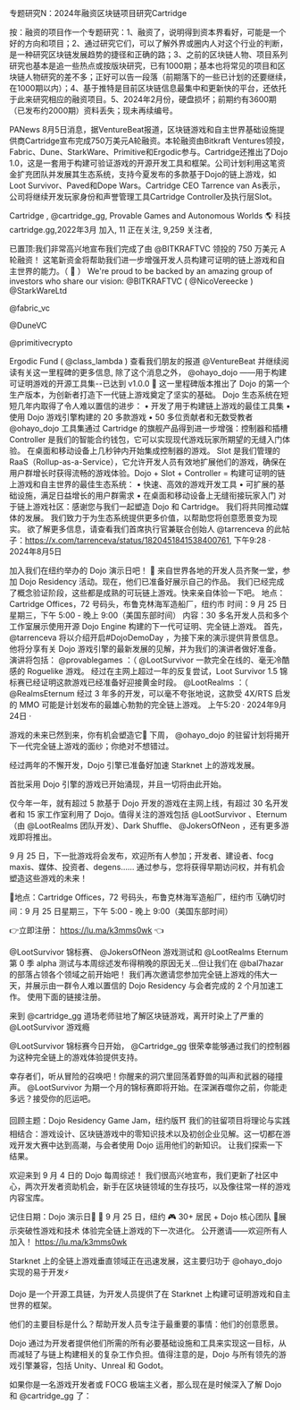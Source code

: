专题研究N：2024年融资区块链项目研究Cartridge


按：融资的项目作一个专题研究：1、融资了，说明得到资本界看好，可能是一个好的方向和项目；2、通过研究它们，可以了解外界或圈内人对这个行业的判断，是一种研究区块链发展趋势的捷径和正确的路；3、之前的区块链人物、项目系列研究也基本是追一些热点或按版块研究，已有1000期；基本也将常见的项目和区块链人物研究的差不多；正好可以告一段落（前期落下的一些已计划的还要继续，在1000期以内）；4、基于推特是目前区块链信息最集中和更新快的平台，还依托于此来研究相应的融资项目。5、2024年2月份，硬盘损坏；前期约有3600期（已发布约2000期）资料丢失；现未再续编号。

PANews 8月5日消息，据VentureBeat报道，区块链游戏和自主世界基础设施提供商Cartridge宣布完成750万美元A轮融资。本轮融资由Bitkraft Ventures领投，Fabric、Dune、StarkWare、Primitive和Ergodic参与。Cartridge还推出了Dojo 1.0，这是一套用于构建可验证游戏的开源开发工具和框架。公司计划利用这笔资金扩充团队并发展其生态系统，支持今夏发布的多款基于Dojo的链上游戏，如Loot Survivor、Paved和Dope Wars。Cartridge CEO Tarrence van As表示，公司将继续开发玩家身份和声誉管理工具Cartridge Controller及执行层Slot。

Cartridge
,
@cartridge_gg,
Provable Games and Autonomous Worlds 🌎
科技cartridge.gg,2022年3月 加入,
11 正在关注,
9,259 关注者,


已置顶:我们非常高兴地宣布我们完成了由
@BITKRAFTVC
领投的 750 万美元 A 轮融资！
这笔新资金将帮助我们进一步增强开发人员构建可证明的链上游戏和自主世界的能力。（ 🧵 ）
We're proud to be backed by an amazing group of investors who share our vision:
@BITKRAFTVC
 ( 
@NicoVereecke
 )
@StarkWareLtd

@fabric_vc

@DuneVC

@primitivecrypto

Ergodic Fund ( 
@class_lambda
 )
查看我们朋友的报道
@VentureBeat
并继续阅读有关这一里程碑的更多信息,
除了这个消息之外， 
@ohayo_dojo
 ——用于构建可证明游戏的开源工具集--已达到 v1.0.0 🍾
这一里程碑版本推出了 Dojo 的第一个生产版本，为创新者打造下一代链上游戏奠定了坚实的基础。
Dojo 生态系统在短短几年内取得了令人难以置信的进步：
• 开发了用于构建链上游戏的最佳工具集
• 使用 Dojo 游戏引擎构建的 20 多款游戏
• 50 多位贡献者和无数受教者
@ohayo_dojo
工具集通过 Cartridge 的旗舰产品得到进一步增强：控制器和插槽
Controller 是我们的智能合约钱包，它可以实现现代游戏玩家所期望的无缝入门体验。
在桌面和移动设备上几秒钟内开始集成控制器的游戏。
Slot 是我们管理的 RaaS（Rollup-as-a-Service），它允许开发人员有效地扩展他们的游戏，确保在用户群增长时获得流畅的游戏体验。Dojo + Slot + Controller = 构建可证明的链上游戏和自主世界的最佳生态系统：
• 快速、高效的游戏开发工具
• 可扩展的基础设施，满足日益增长的用户群需求
• 在桌面和移动设备上无缝衔接玩家入门
对于链上游戏社区：感谢您与我们一起塑造 Dojo 和 Cartridge。
我们将共同推动媒体的发展。
我们致力于为生态系统提供更多价值，以帮助您将创意愿景变为现实。
欲了解更多信息，请查看我们首席执行官兼联合创始人
@tarrenceva
的此帖子：https://x.com/tarrenceva/status/1820451841538400761,
下午9:28 · 2024年8月5日

加入我们在纽约举办的 Dojo 演示日吧！ 🗽
来自世界各地的开发人员齐聚一堂，参加 Dojo Residency 活动。现在，他们已准备好展示自己的作品。
我们已经完成了概念验证阶段，这些都是成熟的可玩链上游戏。快来亲自体验一下吧。
地点：Cartridge Offices，72 号码头，布鲁克林海军造船厂，纽约市
时间：9 月 25 日星期三，下午 5:00 - 晚上 9:00（美国东部时间）
内容：30 多名开发人员和多个工作室展示使用开源 Dojo Engine 构建的下一代可证明、完全链上游戏。
首先， 
@tarrenceva
将以介绍开启#DojoDemoDay ，为接下来的演示提供背景信息。
他将分享有关 Dojo 游戏引擎的最新发展的见解，并为我们的演讲者做好准备。
演讲将包括：
@provablegames
 ：（ 
@LootSurvivor
一款完全在线的、毫无冷酷感的 Roguelike 游戏。
经过在主网上超过一年的反复尝试，Loot Survivor 1.5 锦标赛已经证明这款游戏已经准备好迎接黄金时段。
@LootRealms
 ：（ 
@RealmsEternum
经过 3 年多的开发，可以毫不夸张地说，这款受 4X/RTS 启发的 MMO 可能是计划发布的最雄心勃勃的完全链上游戏。
上午5:20 · 2024年9月24日
·

游戏的未来已然到来，你有机会塑造它🤌
下周， 
@ohayo_dojo
的驻留计划将揭开下一代完全链上游戏的面纱；你绝对不想错过。

经过两年的不懈开发，Dojo 引擎已准备好加速 Starknet 上的游戏发展。

首批采用 Dojo 引擎的游戏已开始涌现，并且一切将由此开始。

仅今年一年，就有超过 5 款基于 Dojo 开发的游戏在主网上线，有超过 30 名开发者和 15 家工作室利用​​了 Dojo。值得关注的游戏包括
@LootSurvivor
 、Eternum（由
@LootRealms
团队开发）、Dark Shuffle、 
@JokersOfNeon
 ，还有更多游戏即将推出。

9 月 25 日，下一批游戏将会发布，欢迎所有人参加；开发者、建设者、focg maxis、媒体、投资者、degens……
通过参与，您将获得早期访问权，并有机会塑造这些游戏的未来！

📍地点：Cartridge Offices，72 号码头，布鲁克林海军造船厂，纽约市
🗓️确切时间：9 月 25 日星期三，下午 5:00 - 晚上 9:00（美国东部时间）

👉立即注册： https://lu.ma/k3mms0wk 👈

@LootSurvivor
锦标赛、 
@JokersOfNeon
游戏测试和
@LootRealms
 Eternum 第 0 季 alpha 测试与本周综述发布得稍晚的原因无关...但让我们在
@bal7hazar
的部落占领各个领域之前开始吧！
我们再次邀请您参加完全链上游戏的伟大一天，并展示由一群令人难以置信的 Dojo Residency 与会者完成的 2 个月加速工作。
使用下面的链接注册。

来到
@cartridge_gg
道场老师驻地了解区块链游戏，离开时染上了严重的
@LootSurvivor
游戏瘾

@LootSurvivor
锦标赛今日开始， 
@Cartridge_gg
很荣幸能够通过我们的控制器为这种完全链上的游戏体验提供支持。

幸存者们，听从冒险的召唤吧！你醒来的洞穴里回荡着野兽的叫声和武器的碰撞声。 
@LootSurvivor
为期一个月的锦标赛即将开始。在深渊吞噬你之前，你能走多远？接受你的厄运吧。

回顾主题：Dojo Residency Game Jam，纽约版⛩️
我们的驻留项目将理论与实践相结合：游戏设计、区块链游戏中的零知识技术以及初创企业见解。这一切都在游戏开发大赛中达到高潮，与会者使用 Dojo 运用他们的新知识。
让我们探索一下结果。

欢迎来到 9 月 4 日的 Dojo 每周综述！
我们很高兴地宣布，我们更新了社区中心，两次开发者资助机会，新手在区块链领域的生存技巧，以及像往常一样的游戏内容宝库。

记住日期：Dojo 演示日🚨
📅 9 月 25 日，纽约
🎮 30+ 居民 + Dojo 核心团队
🌟展示突破性游戏和技术
体验完全链上游戏的下一次进化。
公开邀请——欢迎所有人加入！
https://lu.ma/k3mms0wk

Starknet 上的全链上游戏垂直领域正在迅速发展，这主要归功于
@ohayo_dojo
实现的易于开发⚡️

Dojo 是一个开源工具链，为开发人员提供了在 Starknet 上构建可证明游戏和自主世界的框架。

他们的主要目标是什么？帮助开发人员专注于最重要的事情：他们的创意愿景。

Dojo 通过为开发者提供他们所需的所有必要基础设施和工具来实现这一目标，从而减轻了与链上构建相关的复杂工作负担。值得注意的是，Dojo 与所有领先的游戏引擎兼容，包括 Unity、Unreal 和 Godot。

如果你是一名游戏开发者或 FOCG 极端主义者，那么现在是时候深入了解 Dojo 和
@cartridge_gg
了：
